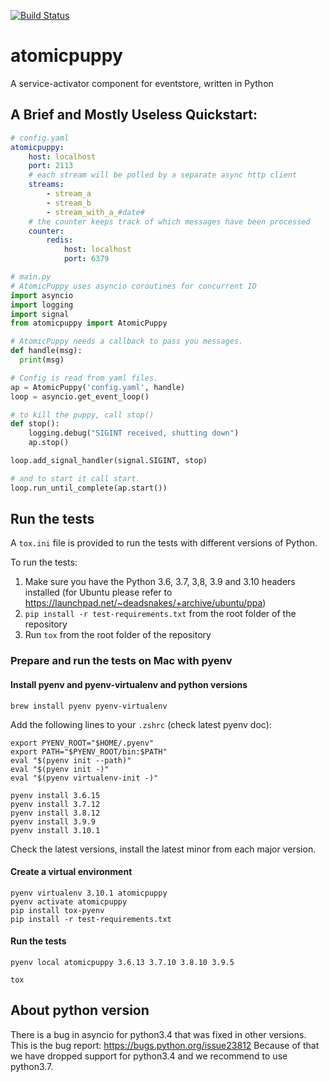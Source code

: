 [![Build Status](https://travis-ci.org/madedotcom/atomicpuppy.svg?branch=master)](https://travis-ci.org/madedotcom/atomicpuppy)
# atomicpuppy
A service-activator component for eventstore, written in Python


## A Brief and Mostly Useless Quickstart:

```yaml
# config.yaml
atomicpuppy:
    host: localhost
    port: 2113
    # each stream will be polled by a separate async http client
    streams:
        - stream_a
        - stream_b
        - stream_with_a_#date#
    # the counter keeps track of which messages have been processed
    counter:
        redis:
            host: localhost
            port: 6379
```


```python
# main.py
# AtomicPuppy uses asyncio coroutines for concurrent IO
import asyncio
import logging
import signal
from atomicpuppy import AtomicPuppy

# AtomicPuppy needs a callback to pass you messages.
def handle(msg):
  print(msg)

# Config is read from yaml files.
ap = AtomicPuppy('config.yaml', handle)
loop = asyncio.get_event_loop()

# to kill the puppy, call stop()
def stop():
    logging.debug("SIGINT received, shutting down")
    ap.stop()

loop.add_signal_handler(signal.SIGINT, stop)

# and to start it call start.
loop.run_until_complete(ap.start())
```


## Run the tests

A `tox.ini` file is provided to run the tests with different versions of Python.

To run the tests:

1. Make sure you have the Python 3.6, 3.7, 3,8, 3.9 and 3.10 headers installed (for Ubuntu please refer to https://launchpad.net/~deadsnakes/+archive/ubuntu/ppa)
2. `pip install -r test-requirements.txt` from the root folder of the repository
3. Run `tox` from the root folder of the repository

### Prepare and run the tests on Mac with pyenv

#### Install pyenv and pyenv-virtualenv and python versions

```
brew install pyenv pyenv-virtualenv
```

Add the following lines to your `.zshrc` (check latest pyenv doc):

```
export PYENV_ROOT="$HOME/.pyenv"
export PATH="$PYENV_ROOT/bin:$PATH"
eval "$(pyenv init --path)"
eval "$(pyenv init -)"
eval "$(pyenv virtualenv-init -)"
```

```
pyenv install 3.6.15
pyenv install 3.7.12
pyenv install 3.8.12
pyenv install 3.9.9
pyenv install 3.10.1
```
Check the latest versions, install the latest minor from each major version.

#### Create a virtual environment
```
pyenv virtualenv 3.10.1 atomicpuppy
pyenv activate atomicpuppy
pip install tox-pyenv
pip install -r test-requirements.txt
```

#### Run the tests

```
pyenv local atomicpuppy 3.6.13 3.7.10 3.8.10 3.9.5

tox
```

## About python version

There is a bug in asyncio for python3.4 that was fixed in other versions.
This is the bug report: https://bugs.python.org/issue23812
Because of that we have dropped support for python3.4 and we recommend to use
python3.7.
